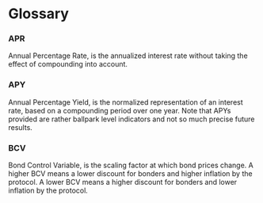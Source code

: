 # Glossary

### APR

Annual Percentage Rate, is the annualized interest rate without taking the
effect of compounding into account.

### APY

Annual Percentage Yield, is the normalized representation of an interest rate,
based on a compounding period over one year. Note that APYs provided are rather
ballpark level indicators and not so much precise future results.

### BCV

Bond Control Variable, is the scaling factor at which bond prices change. A
higher BCV means a lower discount for bonders and higher inflation by the
protocol. A lower BCV means a higher discount for bonders and lower inflation by
the protocol.
